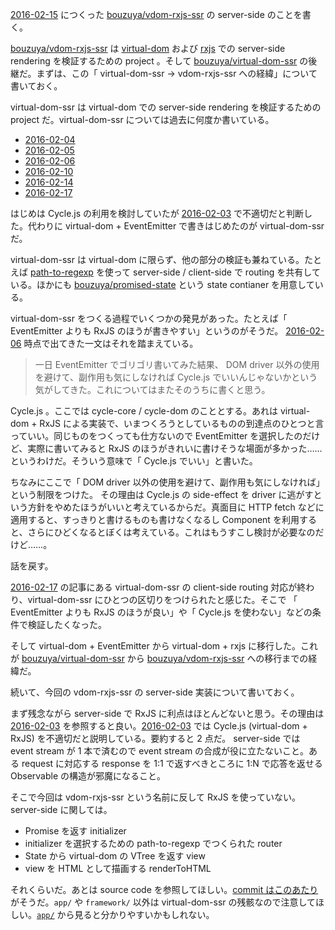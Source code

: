 [2016-02-15][] につくった [bouzuya/vdom-rxjs-ssr][] の server-side のことを書く。

[bouzuya/vdom-rxjs-ssr][] は [virtual-dom][npm:virtual-dom] および [rxjs][npm:rxjs] での server-side rendering を検証するための project 。そして [bouzuya/virtual-dom-ssr][] の後継だ。まずは、この「 virtual-dom-ssr → vdom-rxjs-ssr への経緯」について書いておく。

virtual-dom-ssr は virtual-dom での server-side rendering を検証するための project だ。virtual-dom-ssr については過去に何度か書いている。

- [2016-02-04][]
- [2016-02-05][]
- [2016-02-06][]
- [2016-02-10][]
- [2016-02-14][]
- [2016-02-17][]

はじめは Cycle.js の利用を検討していたが [2016-02-03][] で不適切だと判断した。代わりに virtual-dom + EventEmitter で書きはじめたのが virtual-dom-ssr だ。

virtual-dom-ssr は virtual-dom に限らず、他の部分の検証も兼ねている。たとえば [path-to-regexp][npm:path-to-regexp] を使って server-side / client-side で routing を共有している。ほかにも [bouzuya/promised-state][] という state contianer を用意している。

virtual-dom-ssr をつくる過程でいくつかの発見があった。たとえば「 EventEmitter よりも RxJS のほうが書きやすい」というのがそうだ。 [2016-02-06][] 時点で出てきた一文はそれを踏まえている。

> 一日 EventEmitter でゴリゴリ書いてみた結果、 DOM driver 以外の使用を避けて、副作用も気にしなければ Cycle.js でいいんじゃないかという気がしてきた。これについてはまたそのうちに書くと思う。

Cycle.js 。ここでは cycle-core / cycle-dom のこととする。あれは virtual-dom + RxJS による実装で、いまつくろうとしているものの到達点のひとつと言っていい。同じものをつくっても仕方ないので EventEmitter を選択したのだけど、実際に書いてみると RxJS のほうがきれいに書けそうな場面が多かった……というわけだ。そういう意味で「 Cycle.js でいい」と書いた。

ちなみにここで「 DOM driver 以外の使用を避けて、副作用も気にしなければ」という制限をつけた。
その理由は Cycle.js の side-effect を driver に逃がすという方針をやめたほうがいいと考えているからだ。真面目に HTTP fetch などに適用すると、すっきりと書けるものも書けなくなるし Component を利用すると、さらにひどくなるとぼくは考えている。これはもうすこし検討が必要なのだけど……。

話を戻す。

[2016-02-17][] の記事にある virtual-dom-ssr の client-side routing 対応が終わり、virtual-dom-ssr にひとつの区切りをつけられたと感じた。そこで 「 EventEmitter よりも RxJS のほうが良い」や「 Cycle.js を使わない」などの条件で検証したくなった。

そして virtual-dom + EventEmitter から virtual-dom + rxjs に移行した。これが [bouzuya/virtual-dom-ssr][] から [bouzuya/vdom-rxjs-ssr][] への移行までの経緯だ。

続いて、今回の vdom-rxjs-ssr の server-side 実装について書いておく。

まず残念ながら server-side で RxJS に利点はほとんどないと思う。その理由は [2016-02-03][] を参照すると良い。[2016-02-03][] では Cycle.js (virtual-dom + RxJS) を不適切だと説明している。要約すると 2 点だ。 server-side では event stream が 1 本で済むので event stream の合成が役に立たないこと。ある request に対応する response を 1:1 で返すべきところに 1:N で応答を返せる Observable の構造が邪魔になること。

そこで今回は vdom-rxjs-ssr という名前に反して RxJS を使っていない。 server-side に関しては。

- Promise<State> を返す initializer
- initializer を選択するための path-to-regexp でつくられた router
- State から virtual-dom の VTree を返す view
- view を HTML として描画する renderToHTML

それくらいだ。あとは source code を参照してほしい。[commit はこのあたり](https://github.com/bouzuya/vdom-rxjs-ssr/tree/59aa7e357a1bb02cdf3756f3f6cb903c04935c0d/)がそうだ。`app/` や `framework/` 以外は virtual-dom-ssr の残骸なので注意してほしい。[`app/`](https://github.com/bouzuya/vdom-rxjs-ssr/tree/59aa7e357a1bb02cdf3756f3f6cb903c04935c0d/src/app) から見ると分かりやすいかもしれない。

[npm:virtual-dom]: https://www.npmjs.com/package/virtual-dom
[npm:rxjs]: https://www.npmjs.com/package/rxjs
[npm:path-to-regexp]: https://www.npmjs.com/package/path-to-regexp
[2016-02-03]: http://blog.bouzuya.net/2016/02/03/
[2016-02-04]: http://blog.bouzuya.net/2016/02/04/
[2016-02-05]: http://blog.bouzuya.net/2016/02/05/
[2016-02-06]: http://blog.bouzuya.net/2016/02/06/
[2016-02-10]: http://blog.bouzuya.net/2016/02/10/
[2016-02-14]: http://blog.bouzuya.net/2016/02/14/
[2016-02-15]: http://blog.bouzuya.net/2016/02/15/
[2016-02-17]: http://blog.bouzuya.net/2016/02/17/
[bouzuya/promised-state]: https://github.com/bouzuya/promised-state
[bouzuya/vdom-rxjs-ssr]: https://github.com/bouzuya/vdom-rxjs-ssr
[bouzuya/virtual-dom-ssr]: https://github.com/bouzuya/virtual-dom-ssr
